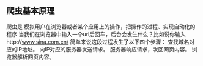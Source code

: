 ## 爬虫基本原理
爬虫是 模拟用户在浏览器或者某个应用上的操作，把操作的过程、实现自动化的程序
当我们在浏览器中输入一个url后回车，后台会发生什么？比如说你输入http://www.sina.com.cn/
简单来说这段过程发生了以下四个步骤：
查找域名对应的IP地址。
向IP对应的服务器发送请求。
服务器响应请求，发回网页内容。
浏览器解析网页内容。